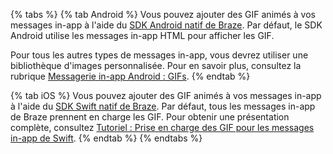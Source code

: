 {% tabs %}
{% tab Android %}
Vous pouvez ajouter des GIF animés à vos messages in-app à l'aide du [SDK Android natif de Braze](https://github.com/braze-inc/braze-android-sdk). Par défaut, le SDK Android utilise les messages in-app HTML pour afficher les GIF.

Pour tous les autres types de messages in-app, vous devrez utiliser une bibliothèque d'images personnalisée. Pour en savoir plus, consultez la rubrique [Messagerie in-app Android : GIFs]({{site.baseurl}}/developer_guide/in_app_messages/gifs/?sdktab=android).
{% endtab %}

{% tab iOS %}
Vous pouvez ajouter des GIF animés à vos messages in-app à l'aide du [SDK Swift natif de Braze](https://github.com/braze-inc/braze-swift-sdk). Par défaut, tous les messages in-app de Braze prennent en charge les GIF. Pour obtenir une présentation complète, consultez [Tutoriel : Prise en charge des GIF pour les messages in-app de Swift](https://braze-inc.github.io/braze-swift-sdk/tutorials/braze/c3-gif-support).
{% endtab %}
{% endtabs %}
